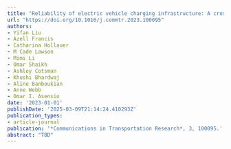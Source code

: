 ```yaml
---
title: "Reliability of electric vehicle charging infrastructure: A cross-lingual deep learning approach"
url: "https://doi.org/10.1016/j.commtr.2023.100095"
authors:
- Yifan Liu
- Azell Francis
- Catharina Hollauer
- M Cade Lawson
- Mimi Li
- Omar Shaikh
- Ashley Cotsman
- Khushi Bhardwaj
- Aline Banboukian
- Anne Webb
- Omar I. Asensio
date: '2023-01-01'
publishDate: '2025-03-09T21:14:24.410293Z'
publication_types:
- article-journal
publication: '*Communications in Transportation Research*, 3, 100095.'
abstract: "TBD"
---
```

